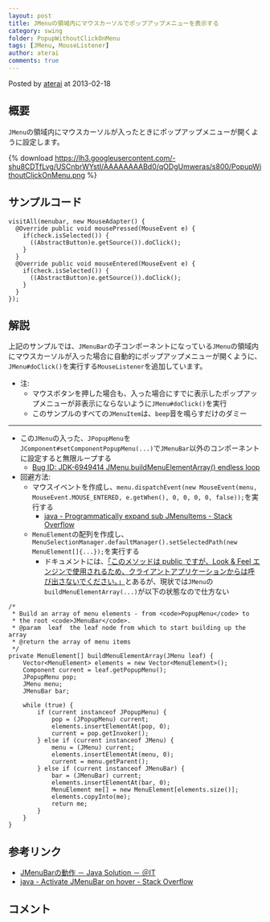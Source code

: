 ```yaml
---
layout: post
title: JMenuの領域内にマウスカーソルでポップアップメニューを表示する
category: swing
folder: PopupWithoutClickOnMenu
tags: [JMenu, MouseListener]
author: aterai
comments: true
---
```


Posted by [aterai](http://terai.xrea.jp/aterai.html) at 2013-02-18

## 概要
`JMenu`の領域内にマウスカーソルが入ったときにポップアップメニューが開くように設定します。

{% download https://lh3.googleusercontent.com/-shu8CDTfLvg/USCnbrWYstI/AAAAAAAABd0/qODgUmweras/s800/PopupWithoutClickOnMenu.png %}

## サンプルコード
<pre class="prettyprint"><code>visitAll(menubar, new MouseAdapter() {
  @Override public void mousePressed(MouseEvent e) {
    if(check.isSelected()) {
      ((AbstractButton)e.getSource()).doClick();
    }
  }
  @Override public void mouseEntered(MouseEvent e) {
    if(check.isSelected()) {
      ((AbstractButton)e.getSource()).doClick();
    }
  }
});
</code></pre>

## 解説
上記のサンプルでは、`JMenuBar`の子コンポーネントになっている`JMenu`の領域内にマウスカーソルが入った場合に自動的にポップアップメニューが開くように、`JMenu#doClick()`を実行する`MouseListener`を追加しています。

- 注:
    - マウスボタンを押した場合も、入った場合にすでに表示したポップアップメニューが非表示にならないように`JMenu#doClick()`を実行
    - このサンプルのすべての`JMenuItem`は、`beep`音を鳴らすだけのダミー

<!-- dummy comment line for breaking list -->

- - - -
- この`JMenu`の入った、`JPopupMenu`を`JComponent#setComponentPopupMenu(...)`で`JMenuBar`以外のコンポーネントに設定すると無限ループする
    - [Bug ID: JDK-6949414 JMenu.buildMenuElementArray() endless loop](http://bugs.java.com/bugdatabase/view_bug.do?bug_id=6949414)
- 回避方法:
    - マウスイベントを作成し、`menu.dispatchEvent(new MouseEvent(menu, MouseEvent.MOUSE_ENTERED, e.getWhen(), 0, 0, 0, 0, false));`を実行する
        - [java - Programmatically expand sub JMenuItems - Stack Overflow](http://stackoverflow.com/questions/25260684/programmatically-expand-sub-jmenuitems)
    - `MenuElement`の配列を作成し、`MenuSelectionManager.defaultManager().setSelectedPath(new MenuElement[]{...});`を実行する
        - ドキュメントには、[「このメソッドは public ですが、Look & Feel エンジンで使用されるため、クライアントアプリケーションからは呼び出さないでください。」](http://docs.oracle.com/javase/jp/7/api/javax/swing/MenuSelectionManager.html#setSelectedPath%28javax.swing.MenuElement%5B%5D%29)とあるが、現状では`JMenu`の`buildMenuElementArray(...)`が以下の状態なので仕方ない

<!-- dummy comment line for breaking list -->

<pre class="prettyprint"><code>/*
 * Build an array of menu elements - from &lt;code&gt;PopupMenu&lt;/code&gt; to
 * the root &lt;code&gt;JMenuBar&lt;/code&gt;.
 * @param  leaf  the leaf node from which to start building up the array
 * @return the array of menu items
 */
private MenuElement[] buildMenuElementArray(JMenu leaf) {
    Vector&lt;MenuElement&gt; elements = new Vector&lt;MenuElement&gt;();
    Component current = leaf.getPopupMenu();
    JPopupMenu pop;
    JMenu menu;
    JMenuBar bar;

    while (true) {
        if (current instanceof JPopupMenu) {
            pop = (JPopupMenu) current;
            elements.insertElementAt(pop, 0);
            current = pop.getInvoker();
        } else if (current instanceof JMenu) {
            menu = (JMenu) current;
            elements.insertElementAt(menu, 0);
            current = menu.getParent();
        } else if (current instanceof JMenuBar) {
            bar = (JMenuBar) current;
            elements.insertElementAt(bar, 0);
            MenuElement me[] = new MenuElement[elements.size()];
            elements.copyInto(me);
            return me;
        }
    }
}
</code></pre>

## 参考リンク
- [JMenuBarの動作 － Java Solution － ＠IT](http://www.atmarkit.co.jp/bbs/phpBB/viewtopic.php?topic=9327&forum=12)
- [java - Activate JMenuBar on hover - Stack Overflow](http://stackoverflow.com/questions/12125402/activate-jmenubar-on-hover)

<!-- dummy comment line for breaking list -->

## コメント

